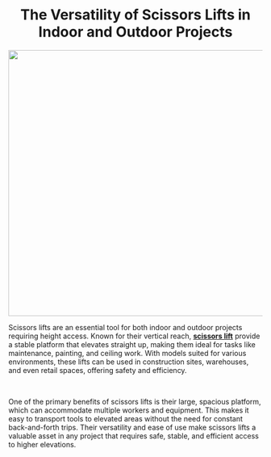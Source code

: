 <h1 style="text-align: center;"><strong>The Versatility of Scissors Lifts in Indoor and Outdoor Projects</strong></h1>
<p><strong><img style="display: block; margin-left: auto; margin-right: auto;" src="https://thymightyrollbolname.ams3.digitaloceanspaces.com/uploads/photos/2024/10/rollbol_c1623cca994064446062bd656c8c66a8.jpg" alt="" width="700" height="527" /></strong></p>
<p><span style="font-weight: 400;">Scissors lifts are an essential tool for both indoor and outdoor projects requiring height access. Known for their vertical reach, <a href="https://www.canlift.ca/equipment/scissor-lifts/"><strong>scissors lift</strong></a> provide a stable platform that elevates straight up, making them ideal for tasks like maintenance, painting, and ceiling work. With models suited for various environments, these lifts can be used in construction sites, warehouses, and even retail spaces, offering safety and efficiency.</span></p>
<p>&nbsp;</p>
<p><span style="font-weight: 400;">One of the primary benefits of scissors lifts is their large, spacious platform, which can accommodate multiple workers and equipment. This makes it easy to transport tools to elevated areas without the need for constant back-and-forth trips. Their versatility and ease of use make scissors lifts a valuable asset in any project that requires safe, stable, and efficient access to higher elevations.</span></p>